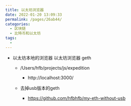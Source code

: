 ```yaml
---
title: 以太坊浏览器
date: 2022-01-20 13:09:33
permalink: /pages/26ab44/
categories:
  - 区块链
  - 比特币和以太坊
tags:
  - 
---
```




* 以太坊本地的浏览器  以太坊浏览器 geth
  * /Users/hfb/projects/js/expedition
    * http://localhost:3000/

  * 去掉usb版本的geth
    * https://github.com/hfbhfb/my-eth-without-usb



